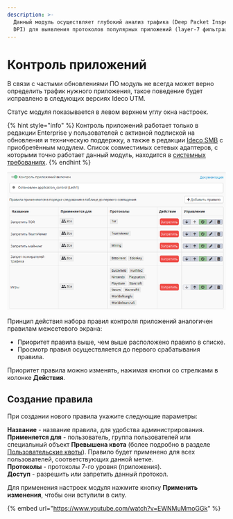 ```yaml
---
description: >-
  Данный модуль осуществляет глубокий анализ трафика (Deep Packet Inspection -
  DPI) для выявления протоколов популярных приложений (layer-7 фильтрация)
---
```


# Контроль приложений

В связи с частыми обновлениями ПО модуль не всегда может верно определить трафик нужного приложения, такое поведение будет исправлено в следующих версиях Ideco UTM.

Статус модуля показывается в левом верхнем углу окна настроек.

{% hint style="info" %}
Контроль приложений работает только в редакции Enterprise у пользователей с активной подпиской на обновления и техническую поддержку, а также в редакции [Ideco SMB](https://smb.ideco.ru) с приобретённым модулем. Список совместимых сетевых адаптеров, с которыми точно работает данный модуль, находится в [системных требованиях](../../system-requirements.md).
{% endhint %}

![](../../.gitbook/assets/11436182.png)

Принцип действия набора правил контроля приложений аналогичен правилам межсетевого экрана:

* Приоритет правила выше, чем выше расположено правило в списке.
* Просмотр правил осуществляется до первого срабатывания правила.

Приоритет правила можно изменять, нажимая кнопки со стрелками в колонке **Действия**.

## Создание правила

При создании нового правила укажите следующие параметры:

**Название** - название правила, для удобства администрирования.  
**Применяется для** - пользователь, группа пользователей или специальный объект **Превышена квота** \(более подробно в разделе [Пользовательские квоты](../polzovatelskie_kvoty.md)\). Правило будет применено для всех пользователей, соответствующих данной метке.  
**Протоколы** - протоколы 7-го уровня \(приложения\).  
**Доступ** - разрешить или запретить данный протокол.

Для применения настроек модуля нажмите кнопку **Применить изменения**, чтобы они вступили в силу.

{% embed url="https://www.youtube.com/watch?v=EWNMuMmoGGk" %}



